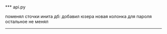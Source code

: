 *** api.py 

поменял сточки инита дб: добавил юзера 
новая колонка для пароля
остальное не менял

***
